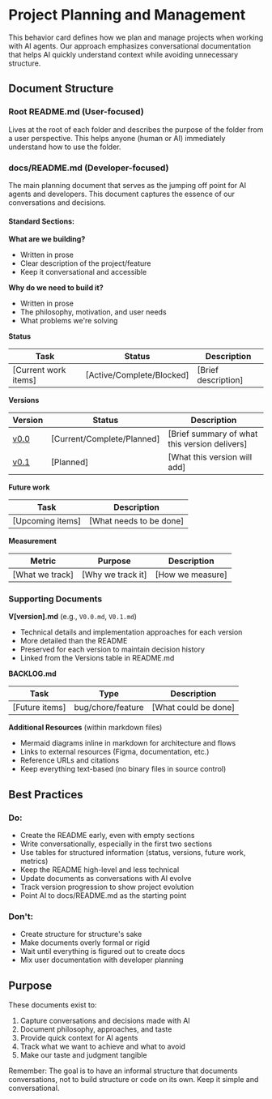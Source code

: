 # Project Planning and Management

This behavior card defines how we plan and manage projects when working with AI
agents. Our approach emphasizes conversational documentation that helps AI
quickly understand context while avoiding unnecessary structure.

## Document Structure

### Root README.md (User-focused)

Lives at the root of each folder and describes the purpose of the folder from a
user perspective. This helps anyone (human or AI) immediately understand how to
use the folder.

### docs/README.md (Developer-focused)

The main planning document that serves as the jumping off point for AI agents
and developers. This document captures the essence of our conversations and
decisions.

#### Standard Sections:

**What are we building?**

- Written in prose
- Clear description of the project/feature
- Keep it conversational and accessible

**Why do we need to build it?**

- Written in prose
- The philosophy, motivation, and user needs
- What problems we're solving

**Status**

| Task                 | Status                    | Description         |
| -------------------- | ------------------------- | ------------------- |
| [Current work items] | [Active/Complete/Blocked] | [Brief description] |

**Versions**

| Version         | Status                     | Description                                   |
| --------------- | -------------------------- | --------------------------------------------- |
| [v0.0](V0.0.md) | [Current/Complete/Planned] | [Brief summary of what this version delivers] |
| [v0.1](V0.1.md) | [Planned]                  | [What this version will add]                  |

**Future work**

| Task             | Description             |
| ---------------- | ----------------------- |
| [Upcoming items] | [What needs to be done] |

**Measurement**

| Metric          | Purpose           | Description      |
| --------------- | ----------------- | ---------------- |
| [What we track] | [Why we track it] | [How we measure] |

### Supporting Documents

**V[version].md** (e.g., `V0.0.md`, `V0.1.md`)

- Technical details and implementation approaches for each version
- More detailed than the README
- Preserved for each version to maintain decision history
- Linked from the Versions table in README.md

**BACKLOG.md**

| Task           | Type              | Description          |
| -------------- | ----------------- | -------------------- |
| [Future items] | bug/chore/feature | [What could be done] |

**Additional Resources** (within markdown files)

- Mermaid diagrams inline in markdown for architecture and flows
- Links to external resources (Figma, documentation, etc.)
- Reference URLs and citations
- Keep everything text-based (no binary files in source control)

## Best Practices

### Do:

- Create the README early, even with empty sections
- Write conversationally, especially in the first two sections
- Use tables for structured information (status, versions, future work, metrics)
- Keep the README high-level and less technical
- Update documents as conversations with AI evolve
- Track version progression to show project evolution
- Point AI to docs/README.md as the starting point

### Don't:

- Create structure for structure's sake
- Make documents overly formal or rigid
- Wait until everything is figured out to create docs
- Mix user documentation with developer planning

## Purpose

These documents exist to:

1. Capture conversations and decisions made with AI
2. Document philosophy, approaches, and taste
3. Provide quick context for AI agents
4. Track what we want to achieve and what to avoid
5. Make our taste and judgment tangible

Remember: The goal is to have an informal structure that documents
conversations, not to build structure or code on its own. Keep it simple and
conversational.
